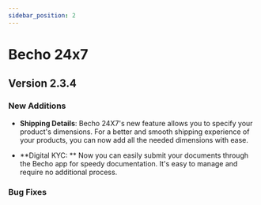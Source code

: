 ```yaml
---
sidebar_position: 2
---
```


# Becho 24x7

## Version 2.3.4

### New Additions

-  **Shipping Details**: Becho 24X7's new feature allows you to specify your product's dimensions. For a better and smooth shipping experience of your products, you can now add all the needed dimensions with ease. 

- **Digital KYC: ** Now you can easily submit your documents  through the Becho app for speedy documentation. It's easy to manage and require no additional process. 

### Bug Fixes
